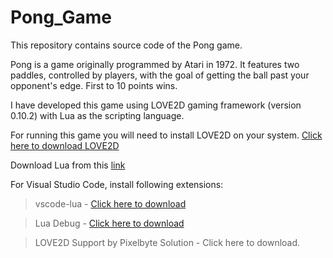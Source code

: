 # Pong_Game

This repository contains source code of the Pong game.

Pong is a game originally programmed by Atari in 1972. It features two paddles, controlled by players, with the goal of getting the ball past your opponent's edge. First to 10 points wins.

I have developed this game using LOVE2D gaming framework (version 0.10.2) with Lua as the scripting language.

For running this game you will need to install LOVE2D on your system. [Click here to download LOVE2D](https://bitbucket.org/rude/love/downloads/)

Download Lua from this [link](https://excellmedia.dl.sourceforge.net/project/luabinaries/5.2.4/Tools%20Executables/lua-5.2.4_Win64_bin.zip)

For Visual Studio Code, install following extensions:

> vscode-lua - [Click here to download](https://marketplace.visualstudio.com/items?itemName=trixnz.vscode-lua)

> Lua Debug - [Click here to download](https://marketplace.visualstudio.com/items?itemName=actboy168.lua-debug)

> LOVE2D Support by Pixelbyte Solution - Click here to download.